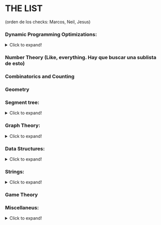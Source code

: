 # THE LIST

(orden de los checks: Marcos, Neil, Jesus)

### Dynamic Programming Optimizations:   
<details>
  <summary>Click to expand!</summary>

   - Convex Hull Trick
      - Aqui va un problema :+1: :-1: :-1:
   - D&C
   - Knuth Optimization
</details>

### Number Theory (Like, everything. Hay que buscar una sublista de esto)

### Combinatorics and Counting

### Geometry

### Segment tree:
<details>
  <summary>Click to expand!</summary>

   - Normalitos, hay que dominar el codigo
   - Lazy Propagation
   - Persistencia 
</details>



### Graph Theory:
<details>
  <summary>Click to expand!</summary>
     
   - Transversal
    - DFS
    - BFS
   - Shortest Path
    - Floyd Warshall
    - DijkstrA
   - DP on DAG
   - Flow
    - Max Flow
    - Max Flow-Min Cost
   - Bipartite matching 
   - Trees
    - MST
    - LCA
    - HLD
    - Centroid Decomposition
   - Dilworth's theorem
   - DSU
   - Conectividad
    - Bridges
    - Articulation points
</details>

### Data Structures:
<details>
  <summary>Click to expand!</summary>

   - Fundamentals
    - Map
    - Set
    - Stack
    - Queue
   - Treaps
   - Implicit Treaps
   - BIT
</details>

### Strings:
<details>
  <summary>Click to expand!</summary>

   - KMP
   - Aho-Corasick
   - Suffix Array
   - Suffix Automata
   - Trie
   - Z-Function
</details>

### Game Theory

### Miscellaneus:
<details>
  <summary>Click to expand!</summary>
 
  - Binary Search
  - Probabilities
  - FFT
  - Constructive Algorithms (esto es una seccion de CF)
  - NP-Problems
  - Greedy Problems
  - Matrix Exponentiation (Para mejorar recursiones)
</details>
